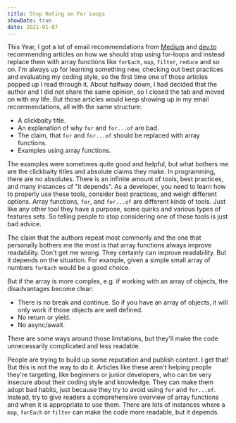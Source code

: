 ```yaml
---
title: Stop Hating on For Loops
showDate: true
date: 2021-01-07
---
```


This Year, I got a lot of email recommendations from [Medium](https://medium.com/) and [dev.to](https://dev.to/) recommending articles on how we should stop using for-loops and instead replace them with array functions like `forEach`, `map`, `filter`, `reduce` and so on. I'm always up for learning something new, checking out best practices and evaluating my coding style, so the first time one of those articles popped up I read through it. About halfway down, I had decided that the author and I did not share the same opinion, so I closed the tab and moved on with my life. But those articles would keep showing up in my email recommendations, all with the same structure:

- A clickbaity title.
- An explanation of why `for` and `for...of` are bad.
- The claim, that `for` and `for...of` should be replaced with array functions.
- Examples using array functions.

The examples were sometimes quite good and helpful, but what bothers me are the clickbaity titles and absolute claims they make. In programming, there are no absolutes. There is an infinite amount of tools, best practices, and many instances of "it depends". As a developer, you need to learn how to properly use these tools, consider best practices, and weigh different options. Array functions, `for`, and `for...of` are different kinds of tools. Just like any other tool they have a purpose, some quirks and various types of features sets. So telling people to stop considering one of those tools is just bad advice.

The claim that the authors repeat most commonly and the one that personally bothers me the most is that array functions always improve readability. Don't get me wrong. They certainly can improve readability. But it depends on the situation. For example, given a simple small array of numbers `forEach` would be a good choice.

But if the array is more complex, e.g. if working with an array of objects, the disadvantages become clear:

- There is no break and continue. So if you have an array of objects, it will only work if those objects are well defined.
- No return or yield.
- No async/await.

There are some ways around those limitations, but they'll make the code unnecessarily complicated and less readable.

People are trying to build up some reputation and publish content. I get that! But this is not the way to do it. Articles like these aren't helping people they're targeting, like beginners or junior developers, who can be very insecure about their coding style and knowledge. They can make them adopt bad habits, just because they try to avoid using `for` and `for...of`. Instead, try to give readers a comprehensive overview of array functions and when it is appropriate to use them. There are lots of instances where a `map`, `forEach` or `filter` can make the code more readable, but it depends.
